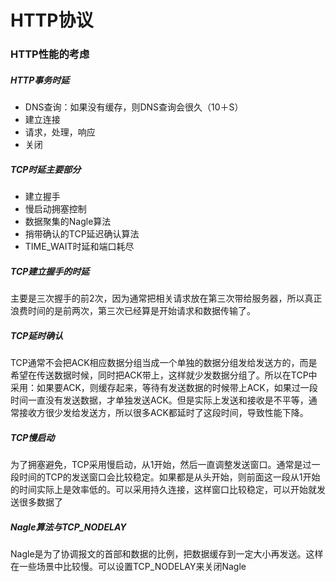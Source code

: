 # HTTP协议

### HTTP性能的考虑 
##### HTTP事务时延
* DNS查询：如果没有缓存，则DNS查询会很久（10＋S）
* 建立连接
* 请求，处理，响应
* 关闭

##### TCP时延主要部分
* 建立握手
* 慢启动拥塞控制
* 数据聚集的Nagle算法
* 捎带确认的TCP延迟确认算法
* TIME_WAIT时延和端口耗尽

##### TCP建立握手的时延
主要是三次握手的前2次，因为通常把相关请求放在第三次带给服务器，所以真正浪费时间的是前两次，第三次已经算是开始请求和数据传输了。

##### TCP延时确认
TCP通常不会把ACK相应数据分组当成一个单独的数据分组发给发送方的，而是希望在传送数据时候，同时把ACK带上，这样就少发数据分组了。所以在TCP中采用：如果要ACK，则缓存起来，等待有发送数据的时候带上ACK，如果过一段时间一直没有发送数据，才单独发送ACK。但是实际上发送和接收是不平等，通常接收方很少发给发送方，所以很多ACK都延时了这段时间，导致性能下降。

##### TCP慢启动
为了拥塞避免，TCP采用慢启动，从1开始，然后一直调整发送窗口。通常是过一段时间的TCP的发送窗口会比较稳定。如果都是从头开始，则前面这一段从1开始的时间实际上是效率低的。可以采用持久连接，这样窗口比较稳定，可以开始就发送很多数据了

##### Nagle算法与TCP_NODELAY
Nagle是为了协调报文的首部和数据的比例，把数据缓存到一定大小再发送。这样在一些场景中比较慢。可以设置TCP_NODELAY来关闭Nagle




